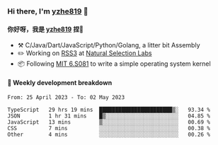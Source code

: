 ### Hi there, I'm [yzhe819](https://github.com/yzhe819) 👋

#### 你好呀，我是 [yzhe819](https://github.com/yzhe819) 捏👋

- :hammer_and_pick: C/Java/Dart/JavaScript/Python/Golang, a litter bit Assembly
- :pencil2: Working on [RSS3](https://github.com/NaturalSelectionLabs/RSS3) at [Natural Selection Labs](https://github.com/NaturalSelectionLabs)
- 📦 Following [MIT 6.S081](https://pdos.csail.mit.edu/6.S081/2020/) to write a simple operating system kernel



#### 📝 Weekly development breakdown

<!--START_SECTION:waka-->

```text
From: 25 April 2023 - To: 02 May 2023

TypeScript   29 hrs 19 mins  ███████████████████████▒░   93.34 %
JSON         1 hr 31 mins    █▒░░░░░░░░░░░░░░░░░░░░░░░   04.85 %
JavaScript   13 mins         ▒░░░░░░░░░░░░░░░░░░░░░░░░   00.69 %
CSS          7 mins          ░░░░░░░░░░░░░░░░░░░░░░░░░   00.38 %
Other        4 mins          ░░░░░░░░░░░░░░░░░░░░░░░░░   00.26 %
```

<!--END_SECTION:waka-->



